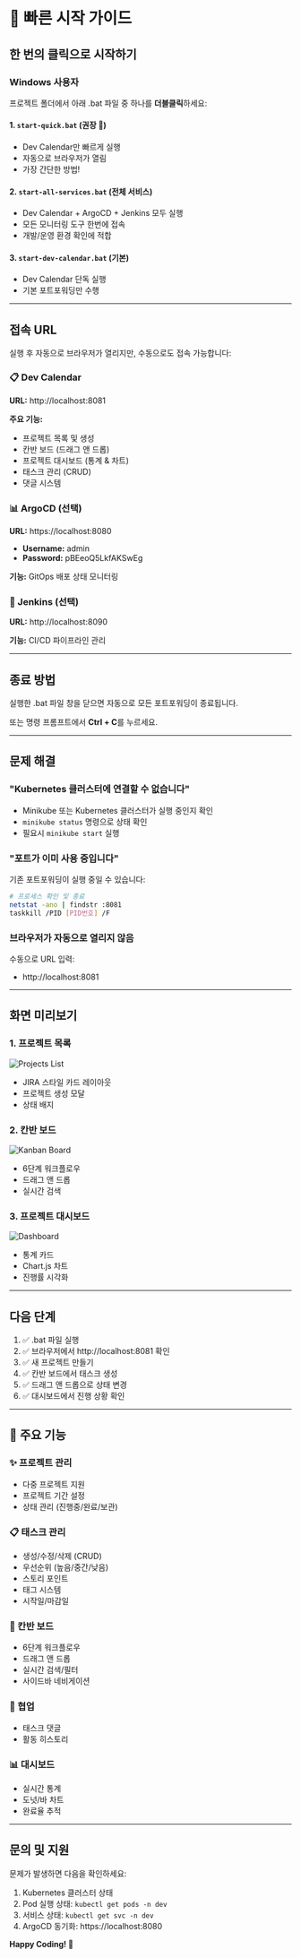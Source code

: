 # 🚀 빠른 시작 가이드

## 한 번의 클릭으로 시작하기

### Windows 사용자

프로젝트 폴더에서 아래 .bat 파일 중 하나를 **더블클릭**하세요:

#### 1. `start-quick.bat` (권장 🌟)
- Dev Calendar만 빠르게 실행
- 자동으로 브라우저가 열림
- 가장 간단한 방법!

#### 2. `start-all-services.bat` (전체 서비스)
- Dev Calendar + ArgoCD + Jenkins 모두 실행
- 모든 모니터링 도구 한번에 접속
- 개발/운영 환경 확인에 적합

#### 3. `start-dev-calendar.bat` (기본)
- Dev Calendar 단독 실행
- 기본 포트포워딩만 수행

---

## 접속 URL

실행 후 자동으로 브라우저가 열리지만, 수동으로도 접속 가능합니다:

### 📋 Dev Calendar
**URL:** http://localhost:8081

**주요 기능:**
- 프로젝트 목록 및 생성
- 칸반 보드 (드래그 앤 드롭)
- 프로젝트 대시보드 (통계 & 차트)
- 태스크 관리 (CRUD)
- 댓글 시스템

### 📊 ArgoCD (선택)
**URL:** https://localhost:8080
- **Username:** admin
- **Password:** pBEeoQ5LkfAKSwEg

**기능:** GitOps 배포 상태 모니터링

### 🔧 Jenkins (선택)
**URL:** http://localhost:8090

**기능:** CI/CD 파이프라인 관리

---

## 종료 방법

실행한 .bat 파일 창을 닫으면 자동으로 모든 포트포워딩이 종료됩니다.

또는 명령 프롬프트에서 **Ctrl + C**를 누르세요.

---

## 문제 해결

### "Kubernetes 클러스터에 연결할 수 없습니다"
- Minikube 또는 Kubernetes 클러스터가 실행 중인지 확인
- `minikube status` 명령으로 상태 확인
- 필요시 `minikube start` 실행

### "포트가 이미 사용 중입니다"
기존 포트포워딩이 실행 중일 수 있습니다:
```bash
# 프로세스 확인 및 종료
netstat -ano | findstr :8081
taskkill /PID [PID번호] /F
```

### 브라우저가 자동으로 열리지 않음
수동으로 URL 입력:
- http://localhost:8081

---

## 화면 미리보기

### 1. 프로젝트 목록
![Projects List](docs/screenshots/projects-list.png)
- JIRA 스타일 카드 레이아웃
- 프로젝트 생성 모달
- 상태 배지

### 2. 칸반 보드
![Kanban Board](docs/screenshots/kanban.png)
- 6단계 워크플로우
- 드래그 앤 드롭
- 실시간 검색

### 3. 프로젝트 대시보드
![Dashboard](docs/screenshots/dashboard.png)
- 통계 카드
- Chart.js 차트
- 진행률 시각화

---

## 다음 단계

1. ✅ .bat 파일 실행
2. ✅ 브라우저에서 http://localhost:8081 확인
3. ✅ 새 프로젝트 만들기
4. ✅ 칸반 보드에서 태스크 생성
5. ✅ 드래그 앤 드롭으로 상태 변경
6. ✅ 대시보드에서 진행 상황 확인

---

## 🎯 주요 기능

### ✨ 프로젝트 관리
- 다중 프로젝트 지원
- 프로젝트 기간 설정
- 상태 관리 (진행중/완료/보관)

### 📋 태스크 관리
- 생성/수정/삭제 (CRUD)
- 우선순위 (높음/중간/낮음)
- 스토리 포인트
- 태그 시스템
- 시작일/마감일

### 🎨 칸반 보드
- 6단계 워크플로우
- 드래그 앤 드롭
- 실시간 검색/필터
- 사이드바 네비게이션

### 💬 협업
- 태스크 댓글
- 활동 히스토리

### 📊 대시보드
- 실시간 통계
- 도넛/바 차트
- 완료율 추적

---

## 문의 및 지원

문제가 발생하면 다음을 확인하세요:
1. Kubernetes 클러스터 상태
2. Pod 실행 상태: `kubectl get pods -n dev`
3. 서비스 상태: `kubectl get svc -n dev`
4. ArgoCD 동기화: https://localhost:8080

**Happy Coding! 🚀**
